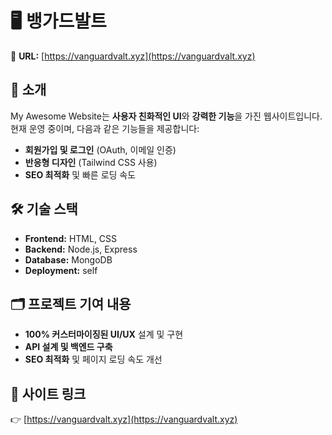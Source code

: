 # 🖥️ 뱅가드발트

🚀 **URL:** [https://vanguardvalt.xyz](https://vanguardvalt.xyz)

## 📝 소개
My Awesome Website는 **사용자 친화적인 UI**와 **강력한 기능**을 가진 웹사이트입니다.  
현재 운영 중이며, 다음과 같은 기능들을 제공합니다:

- **회원가입 및 로그인** (OAuth, 이메일 인증)
- **반응형 디자인** (Tailwind CSS 사용)
- **SEO 최적화** 및 빠른 로딩 속도

## 🛠️ 기술 스택
- **Frontend:** HTML, CSS
- **Backend:** Node.js, Express
- **Database:** MongoDB
- **Deployment:** self

## 🗂️ 프로젝트 기여 내용
- **100% 커스터마이징된 UI/UX** 설계 및 구현
- **API 설계 및 백엔드 구축**
- **SEO 최적화** 및 페이지 로딩 속도 개선

## 🔗 사이트 링크
👉 [https://vanguardvalt.xyz](https://vanguardvalt.xyz)
